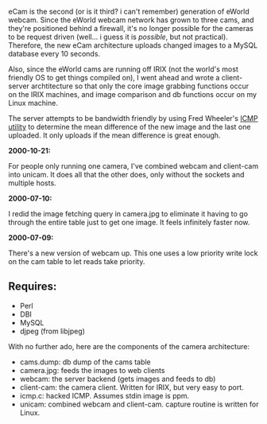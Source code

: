 eCam is the second (or is it third? i can't remember) generation of eWorld webcam. Since the eWorld webcam network has grown to three cams, and they're positioned behind a firewall, it's no longer possible for the cameras to be request driven (well... i guess it is *possible*, but not practical). Therefore, the new eCam architecture uploads changed images to a MySQL database every 10 seconds.

Also, since the eWorld cams are running off IRIX (not the world's most friendly OS to get things compiled on), I went ahead and wrote a client-server archtitecture so that only the core image grabbing functions occur on the IRIX machines, and image comparison and db functions occur on my Linux machine.

The server attempts to be bandwidth friendly by using Fred Wheeler's [ICMP utility](https://web.archive.org/web/20000919000113/http://www.cipr.rpi.edu/students/wheeler/icmp/) to determine the mean difference of the new image and the last one uploaded. It only uploads if the mean difference is great enough.

__2000-10-21:__

For people only running one camera, I've combined webcam and client-cam into unicam. It does all that the other does, only without the sockets and multiple hosts.

__2000-07-10:__

I redid the image fetching query in camera.jpg to eliminate it having to go through the entire table just to get one image. It feels infinitely faster now.

__2000-07-09:__

There's a new version of webcam up. This one uses a low priority write lock on the cam table to let reads take priority.

## Requires:

* Perl
* DBI
* MySQL
* djpeg (from libjpeg)

With no further ado, here are the components of the camera architecture:

* cams.dump: db dump of the cams table
* camera.jpg: feeds the images to web clients
* webcam: the server backend (gets images and feeds to db)
* client-cam: the camera client. Written for IRIX, but very easy to port.
* icmp.c: hacked ICMP. Assumes stdin image is ppm.
* unicam: combined webcam and client-cam. capture routine is written for Linux.